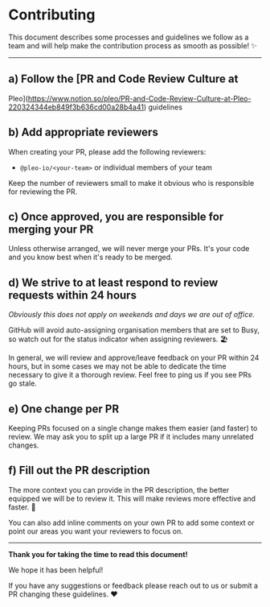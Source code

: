 # Contributing

This document describes some processes and guidelines we follow as a team 
and will help make the contribution process as smooth as possible! ✨

---

## a) Follow the [PR and Code Review Culture at 
Pleo](https://www.notion.so/pleo/PR-and-Code-Review-Culture-at-Pleo-220324344eb849f3b636cd00a28b4a41) 
guidelines

## b) Add appropriate reviewers

When creating your PR, please add the following reviewers:

- `@pleo-io/<your-team>` or individual members of your team

Keep the number of reviewers small to make it obvious who is responsible 
for reviewing the PR.

## c) Once approved, you are responsible for merging your PR

Unless otherwise arranged, we will never merge your PRs. It's your code 
and you know best when it's ready to be merged.

## d) We strive to at least respond to review requests within 24 hours

_Obviously this does not apply on weekends and days we are out of office._

GitHub will avoid auto-assigning organisation members that are set to 
Busy, so watch out for the status indicator when assigning reviewers. 🏖

In general, we will review and approve/leave feedback on your PR within 24 
hours, but in some cases we may not be able to dedicate the time necessary 
to give it a thorough review. Feel free to ping us if you see PRs go 
stale.

## e) One change per PR

Keeping PRs focused on a single change makes them easier (and faster) to 
review. We may ask you to split up a large PR if it includes many 
unrelated changes.

## f) Fill out the PR description

The more context you can provide in the PR description, the better 
equipped we will be to review it.
This will make reviews more effective and faster. 🚀

You can also add inline comments on your own PR to add some context or 
point our areas you want your reviewers to focus on.

---

**Thank you for taking the time to read this document!**

We hope it has been helpful!

If you have any suggestions or feedback please reach out to us or submit a 
PR changing these guidelines. ❤️
